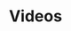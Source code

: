 ---
title: Videos
footer:
  img: logo.png
  alt: Snorlax laying on his back, typing on a laptop on his belly.
draft: false
---